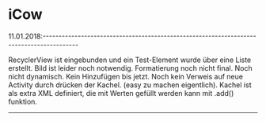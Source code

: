 # iCow

11.01.2018:-----------------------------------------------------------------------------------------

RecyclerView ist eingebunden und ein Test-Element wurde über eine Liste erstellt.
Bild ist leider noch notwendig.
Formatierung noch nicht final.
Noch nicht dynamisch.
Kein Hinzufügen bis jetzt.
Noch kein Verweis auf neue Activity durch drücken der Kachel. (easy zu machen eigentlich).
Kachel ist als extra XML definiert, die mit Werten gefüllt werden kann mit .add() funktion.

---------------------------------------------------------------------------------------------------
